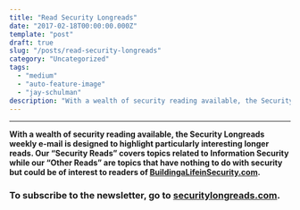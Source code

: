 ```yaml
---
title: "Read Security Longreads"
date: "2017-02-18T00:00:00.000Z"
template: "post"
draft: true
slug: "/posts/read-security-longreads"
category: "Uncategorized"
tags:
  - "medium"
  - "auto-feature-image"
  - "jay-schulman"
description: "With a wealth of security reading available, the Security Longreads weekly e-mail is designed to highlight particularly interesting longer…"
---
```



---

**With a wealth of security reading available, the Security Longreads weekly e-mail is designed to highlight particularly interesting longer reads. Our “Security Reads” covers topics related to Information Security while our “Other Reads” are topics that have nothing to do with security but could be of interest to readers of **[**BuildingaLifeinSecurity.com**](https://www.buildingacareerinsecurity.com/)**.**

### To subscribe to the newsletter, go to [securitylongreads.com](http://www.securitylongreads.com).
